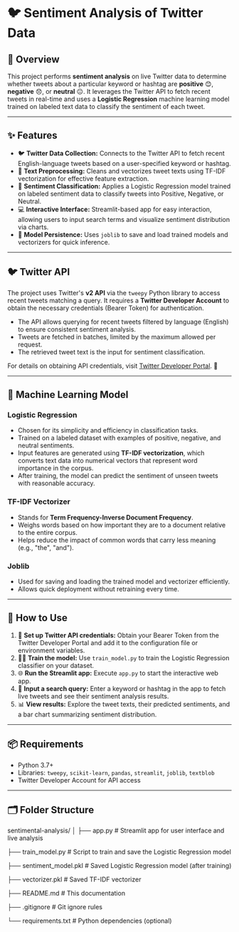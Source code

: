 # 🐦 Sentiment Analysis of Twitter Data

## 📖 Overview

This project performs **sentiment analysis** on live Twitter data to determine whether tweets about a particular keyword or hashtag are **positive** 😊, **negative** 😞, or **neutral** 😐. It leverages the Twitter API to fetch recent tweets in real-time and uses a **Logistic Regression** machine learning model trained on labeled text data to classify the sentiment of each tweet.

---

## ✨ Features

- 🐦 **Twitter Data Collection:** Connects to the Twitter API to fetch recent English-language tweets based on a user-specified keyword or hashtag.
- 🧹 **Text Preprocessing:** Cleans and vectorizes tweet texts using TF-IDF vectorization for effective feature extraction.
- 🤖 **Sentiment Classification:** Applies a Logistic Regression model trained on labeled sentiment data to classify tweets into Positive, Negative, or Neutral.
- 💻 **Interactive Interface:** Streamlit-based app for easy interaction, allowing users to input search terms and visualize sentiment distribution via charts.
- 💾 **Model Persistence:** Uses `joblib` to save and load trained models and vectorizers for quick inference.

---

## 🐦 Twitter API

The project uses Twitter's **v2 API** via the `tweepy` Python library to access recent tweets matching a query. It requires a **Twitter Developer Account** to obtain the necessary credentials (Bearer Token) for authentication.

- The API allows querying for recent tweets filtered by language (English) to ensure consistent sentiment analysis.
- Tweets are fetched in batches, limited by the maximum allowed per request.
- The retrieved tweet text is the input for sentiment classification.

For details on obtaining API credentials, visit [Twitter Developer Portal](https://developer.twitter.com/). 🔑

---

## 🤖 Machine Learning Model

### Logistic Regression

- Chosen for its simplicity and efficiency in classification tasks.
- Trained on a labeled dataset with examples of positive, negative, and neutral sentiments.
- Input features are generated using **TF-IDF vectorization**, which converts text data into numerical vectors that represent word importance in the corpus.
- After training, the model can predict the sentiment of unseen tweets with reasonable accuracy.

### TF-IDF Vectorizer

- Stands for **Term Frequency-Inverse Document Frequency**.
- Weighs words based on how important they are to a document relative to the entire corpus.
- Helps reduce the impact of common words that carry less meaning (e.g., "the", "and").

### Joblib

- Used for saving and loading the trained model and vectorizer efficiently.
- Allows quick deployment without retraining every time.

---

## 🚀 How to Use

1. 🔐 **Set up Twitter API credentials:** Obtain your Bearer Token from the Twitter Developer Portal and add it to the configuration file or environment variables.
2. 🏋️‍♂️ **Train the model:** Use `train_model.py` to train the Logistic Regression classifier on your dataset.
3. 🌐 **Run the Streamlit app:** Execute `app.py` to start the interactive web app.
4. 🔎 **Input a search query:** Enter a keyword or hashtag in the app to fetch live tweets and see their sentiment analysis results.
5. 📊 **View results:** Explore the tweet texts, their predicted sentiments, and a bar chart summarizing sentiment distribution.

---

## 📦 Requirements

- Python 3.7+
- Libraries: `tweepy`, `scikit-learn`, `pandas`, `streamlit`, `joblib`, `textblob`
- Twitter Developer Account for API access

---

## 🗂 Folder Structure
sentimental-analysis/
│
├── app.py                       # Streamlit app for user interface and live analysis

├── train_model.py               # Script to train and save the Logistic Regression model

├── sentiment_model.pkl          # Saved Logistic Regression model (after training)

├── vectorizer.pkl               # Saved TF-IDF vectorizer

├── README.md                    # This documentation

├── .gitignore                   # Git ignore rules

└── requirements.txt             # Python dependencies (optional)

